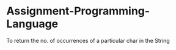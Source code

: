 # Assignment-Programming-Language
To return the no. of occurrences of a particular char in the String 
